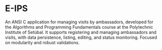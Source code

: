 # E-IPS
An ANSI C application for managing visits by ambassadors, developed for the Algorithms and Programming Fundamentals course at the Polytechnic Institute of Setúbal. It supports registering and managing ambassadors and visits, with data persistence, listing, editing, and status monitoring. Focused on modularity and robust validations.
